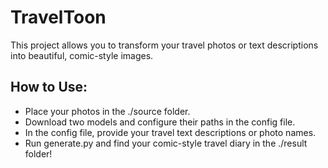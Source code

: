 # TravelToon

This project allows you to transform your travel photos or text descriptions into beautiful, comic-style images.

## How to Use:
- Place your photos in the ./source folder.
- Download two models and configure their paths in the config file.
- In the config file, provide your travel text descriptions or photo names.
- Run generate.py and find your comic-style travel diary in the ./result folder!